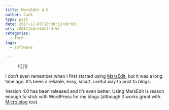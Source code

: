 ```yaml
---
title: MarsEdit 4.0
author: Jack
type: post
date: 2017-12-05T18:30:12+00:00
url: /2017/marsedit-4-0/
categories:
  - Tech
tags:
  - software

---
```

 <figure class="wp-block-image">![][1]</figure> 

I don&#8217;t even remember when I first started using [MarsEdit][2], but it was a long time ago. It&#8217;s been a reliable, easy, smart, useful way to post to blogs.

Version 4.0 has been released and it&#8217;s even better. Using MarsEdit is reason enough to stick with&nbsp;WordPress for my blogs (although it works great with [Micro.blog][3] too).

 [1]: /wp-content/uploads/2017/12/marsedit4.png
 [2]: https://red-sweater.com/marsedit/
 [3]: https://micro.blog